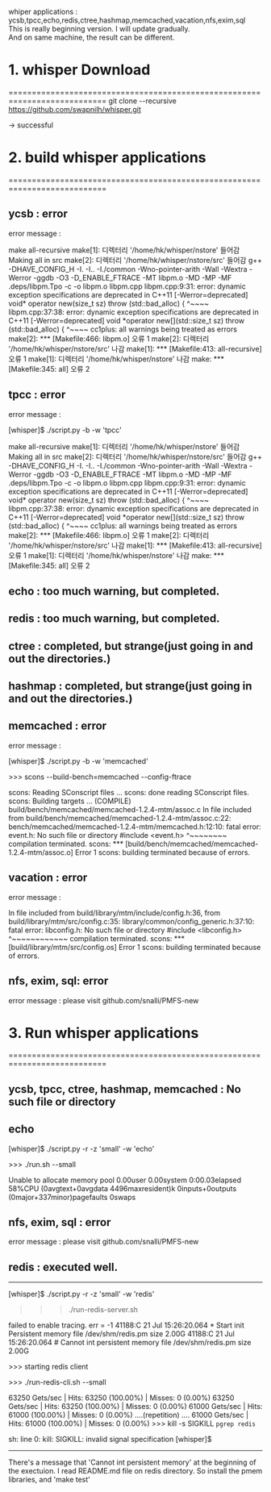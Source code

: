 whiper applications : ycsb,tpcc,echo,redis,ctree,hashmap,memcached,vacation,nfs,exim,sql <br/>
This is really beginning version. I will update gradually.<br/>
And on same machine, the result can be different.

# 1. whisper Download
===========================================================================
git clone --recursive https://github.com/swapnilh/whisper.git

-> successful

# 2. build whisper applications
===========================================================================
## ycsb : error

error message : 

make  all-recursive
make[1]: 디렉터리 '/home/hk/whisper/nstore' 들어감
Making all in src
make[2]: 디렉터리 '/home/hk/whisper/nstore/src' 들어감
g++ -DHAVE_CONFIG_H -I. -I..  -I./common -Wno-pointer-arith   -Wall -Wextra -Werror  -ggdb -O3 -D_ENABLE_FTRACE -MT libpm.o -MD -MP -MF .deps/libpm.Tpo -c -o libpm.o libpm.cpp
libpm.cpp:9:31: error: dynamic exception specifications are deprecated in C++11 [-Werror=deprecated]
 void* operator new(size_t sz) throw (std::bad_alloc) {
                               ^~~~~
libpm.cpp:37:38: error: dynamic exception specifications are deprecated in C++11 [-Werror=deprecated]
 void *operator new[](std::size_t sz) throw (std::bad_alloc) {
                                      ^~~~~
cc1plus: all warnings being treated as errors
make[2]: *** [Makefile:466: libpm.o] 오류 1
make[2]: 디렉터리 '/home/hk/whisper/nstore/src' 나감
make[1]: *** [Makefile:413: all-recursive] 오류 1
make[1]: 디렉터리 '/home/hk/whisper/nstore' 나감
make: *** [Makefile:345: all] 오류 2

## tpcc : error

error message :

[whisper]$ ./script.py -b -w 'tpcc'

make  all-recursive
make[1]: 디렉터리 '/home/hk/whisper/nstore' 들어감
Making all in src
make[2]: 디렉터리 '/home/hk/whisper/nstore/src' 들어감
g++ -DHAVE_CONFIG_H -I. -I..  -I./common -Wno-pointer-arith   -Wall -Wextra -Werror  -ggdb -O3 -D_ENABLE_FTRACE -MT libpm.o -MD -MP -MF .deps/libpm.Tpo -c -o libpm.o libpm.cpp
libpm.cpp:9:31: error: dynamic exception specifications are deprecated in C++11 [-Werror=deprecated]
 void* operator new(size_t sz) throw (std::bad_alloc) {
                               ^~~~~
libpm.cpp:37:38: error: dynamic exception specifications are deprecated in C++11 [-Werror=deprecated]
 void *operator new[](std::size_t sz) throw (std::bad_alloc) {
                                      ^~~~~
cc1plus: all warnings being treated as errors
make[2]: *** [Makefile:466: libpm.o] 오류 1
make[2]: 디렉터리 '/home/hk/whisper/nstore/src' 나감
make[1]: *** [Makefile:413: all-recursive] 오류 1
make[1]: 디렉터리 '/home/hk/whisper/nstore' 나감
make: *** [Makefile:345: all] 오류 2

## echo : too much warning, but completed.

## redis : too much warning, but completed.

## ctree : completed, but strange(just going in and out the directories.)

## hashmap : completed, but strange(just going in and out the directories.)

## memcached : error

error message :

[whisper]$ ./script.py -b -w 'memcached'

\>>> scons --build-bench=memcached --config-ftrace

scons: Reading SConscript files ...
scons: done reading SConscript files.
scons: Building targets ...
(COMPILE)  build/bench/memcached/memcached-1.2.4-mtm/assoc.c
In file included from build/bench/memcached/memcached-1.2.4-mtm/assoc.c:22:
bench/memcached/memcached-1.2.4-mtm/memcached.h:12:10: fatal error: event.h: No such file or directory
 #include <event.h>
          ^~~~~~~~~
compilation terminated.
scons: *** [build/bench/memcached/memcached-1.2.4-mtm/assoc.o] Error 1
scons: building terminated because of errors.

## vacation : error

error message : 

In file included from build/library/mtm/include/config.h:36,
                 from build/library/mtm/src/config.c:35:
library/common/config_generic.h:37:10: fatal error: libconfig.h: No such file or directory
 #include <libconfig.h>
          ^~~~~~~~~~~~~
compilation terminated.
scons: *** [build/library/mtm/src/config.os] Error 1
scons: building terminated because of errors.

## nfs, exim, sql: error

error message : please visit github.com/snalli/PMFS-new

# 3. Run whisper applications
===========================================================================
## ycsb, tpcc, ctree, hashmap, memcached : No such file or directory

## echo

[whisper]$ ./script.py -r -z 'small' -w 'echo'

\>>> ./run.sh --small

Unable to allocate memory pool
0.00user 0.00system 0:00.03elapsed 58%CPU (0avgtext+0avgdata 4496maxresident)k
0inputs+0outputs (0major+337minor)pagefaults 0swaps

## nfs, exim, sql : error

error message : please visit github.com/snalli/PMFS-new

## redis : executed well.

----------------------------------------------------------
[whisper]$ ./script.py -r -z 'small' -w 'redis'

>>> ./run-redis-server.sh

failed to enable tracing. err = -1
41188:C 21 Jul 15:26:20.064 * Start init Persistent memory file /dev/shm/redis.pm size 2.00G
41188:C 21 Jul 15:26:20.064 # Cannot int persistent memory file /dev/shm/redis.pm size 2.00G

\>>> starting redis client


\>>> ./run-redis-cli.sh --small

63250 Gets/sec | Hits: 63250 (100.00%) | Misses: 0 (0.00%)
63250 Gets/sec | Hits: 63250 (100.00%) | Misses: 0 (0.00%)
61000 Gets/sec | Hits: 61000 (100.00%) | Misses: 0 (0.00%)
....(repetition)
....
61000 Gets/sec | Hits: 61000 (100.00%) | Misses: 0 (0.00%)
\>>> kill -s SIGKILL `pgrep redis`

sh: line 0: kill: SIGKILL: invalid signal specification
[whisper]$

----------------------------------------------------------
There's a message that 'Cannot int persistent memory' at the beginning of the exectuion.
I read README.md file on redis directory.
So install the pmem libraries, and 'make test'



